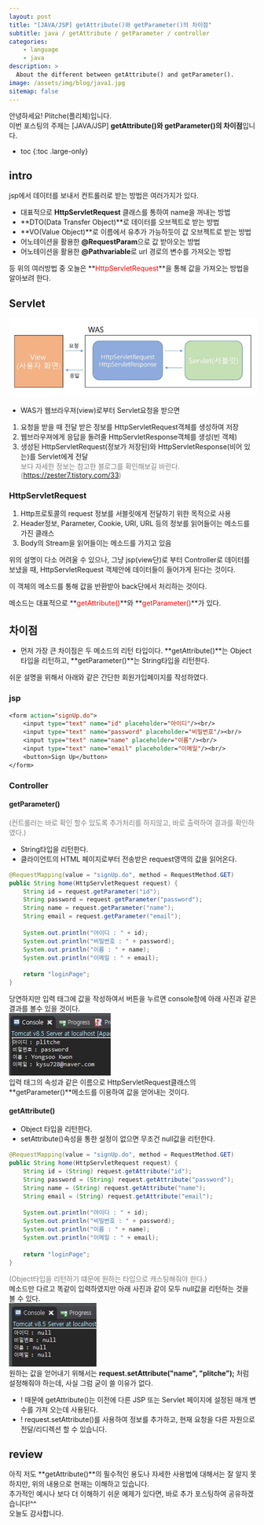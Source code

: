 ```yaml
---
layout: post
title: "[JAVA/JSP] getAttribute()와 getParameter()의 차이점"
subtitle: java / getAttribute / getParameter / controller
categories:
    - language
    - java
description: >
  About the different between getAttribute() and getParameter().
image: /assets/img/blog/java1.jpg
sitemap: false
---
```


안녕하세요! Plitche(플리체)입니다.  
이번 포스팅의 주제는 [JAVA/JSP] **getAttribute()와 getParameter()의 차이점**입니다.

* toc
{:toc .large-only}

## intro
jsp에서 데이터를 보내서 컨트롤러로 받는 방법은 여러가지가 있다.  
* 대표적으로 **HttpServletRequest** 클래스를 통하여 name을 꺼내는 방법  
* **DTO(Data Transfer Object)**로 데이터를 오브젝트로 받는 방법
* **VO(Value Object)**로 이름에서 유추가 가능하듯이 값 오브젝트로 받는 방법
* 어노테이션을 활용한 **@RequestParam**으로 값 받아오는 방법
* 어노테이션을 활용한 **@Pathvariable**로 url 경로의 변수를 가져오는 방법  

등 위의 여러방법 중 오늘은 **<font color="red">HttpServletRequest</font>**을 통해 값을 가져오는 방법을 알아보려 한다.

## Servlet 
![](/assets/post/java/20210405/01.JPG)
* WAS가 웹브라우져(view)로부터 Servlet요청을 받으면 
1. 요청을 받을 때 전달 받은 정보를 HttpServletRequest객체를 생성하여 저장
2. 웹브라우져에게 응답을 돌려줄 HttpServletResponse객체를 생성(빈 객체)
3. 생성된 HttpServletRequest(정보가 저장된)와 HttpServletResponse(비어 있는)를 Servlet에게 전달  
<font color="gray">보다 자세한 정보는 참고한 블로그를 확인해보길 바란다. (https://zester7.tistory.com/33)</font>

### HttpServletRequest
1. Http프로토콜의 request 정보를 서블릿에게 전달하기 위한 목적으로 사용
2. Header정보, Parameter, Cookie, URI, URL 등의 정보를 읽어들이는 메소드를 가진 클래스
3. Body의 Stream을 읽어들이는 메소드를 가지고 있음

위의 설명이 다소 어려울 수 있으나, 그냥 jsp(view단)로 부터 Controller로 데이터를 보냈을 때, HttpServletRequest 객체안에 데이터들이 들어가게 된다는 것이다.

이 객체의 메소드를 통해 값을 반환받아 back단에서 처리하는 것이다.  

메소드는 대표적으로 **<font color="red">getAttribute()</font>**와 **<font color="red">getParameter()</font>**가 있다.

## 차이점
* 먼저 가장 큰 차이점은 두 메소드의 리턴 타입이다.
**getAttribute()**는 Object 타입을 리턴하고, **getParameter()**는 String타입을 리턴한다.

쉬운 설명을 위해서 아래와 같은 간단한 회원가입페이지를 작성하였다.
### jsp
```jsp
<form action="signUp.do">
	<input type="text" name="id" placeholder="아이디"/><br/>
	<input type="text" name="password" placeholder="비밀번호"/><br/>
	<input type="text" name="name" placeholder="이름"/><br/>
	<input type="text" name="email" placeholder="이메일"/><br/>
	<button>Sign Up</button>
</form>
```

### Controller
#### getParameter()
<font color="gray">(컨트롤러는 바로 확인 할수 있도록 추가처리를 하지않고, 바로 출력하여 결과를 확인하였다.)</font>  
* String타입을 리턴한다.
* 클라이언트의 HTML 페이지로부터 전송받은 request영역의 값을 읽어온다.

```java
@RequestMapping(value = "signUp.do", method = RequestMethod.GET)
public String home(HttpServletRequest request) {
	String id = request.getParameter("id");
	String password = request.getParameter("password");
	String name = request.getParameter("name");
	String email = request.getParameter("email");
	
	System.out.println("아이디 : " + id);
	System.out.println("비밀번호 : " + password);
	System.out.println("이름 : " + name);
	System.out.println("이메일 : " + email);
	
	return "loginPage";
}
```

당연하지만 입력 태그에 값을 작성하여서 버튼을 누르면 console창에 아래 사진과 같은 결과를 볼수 있을 것이다.  
![](/assets/post/java/20210405/02.JPG)  
입력 태그의 속성과 같은 이름으로 HttpServletRequest클래스의 **getParameter()**메소드를 이용하여 값을 얻어내는 것이다.

#### getAttribute()
* Object 타입을 리턴한다.
* setAttribute()속성을 통한 설정이 없으면 무조건 null값을 리턴한다.

```java
@RequestMapping(value = "signUp.do", method = RequestMethod.GET)
public String home(HttpServletRequest request) {
	String id = (String) request.getAttribute("id");
	String password = (String) request.getAttribute("password");
	String name = (String) request.getAttribute("name");
	String email = (String) request.getAttribute("email");
	
	System.out.println("아이디 : " + id);
	System.out.println("비밀번호 : " + password);
	System.out.println("이름 : " + name);
	System.out.println("이메일 : " + email);
	
	return "loginPage";
}
```
<font color="gray">(Object타입을 리턴하기 떄문에 원하는 타입으로 캐스팅해줘야 한다.)</font>  
메소드만 다르고 똑같이 입력하였지만 아래 사진과 같이 모두 null값을 리턴하는 것을 볼 수 있다.  
![](/assets/post/java/20210405/03.JPG)  
원하는 값을 얻어내기 위해서는 **request.setAttribute("name", "plitche");** 처럼 설정해줘야 하는데, 사실 그럼 굳이 쓸 이유가 없다.  

* ! 때문에 getAttribute()는 이전에 다른 JSP 또는 Servlet 페이지에 설정된 매개 변수를 가져 오는데 사용된다.
* ! request.setAttribute()를 사용하여 정보를 추가하고, 현재 요청을 다른 자원으로 전달/리디렉션 할 수 있습니다.

## review
아직 저도 **getAttribute()**의 필수적인 용도나 자세한 사용법에 대해서는 잘 알지 못하지만, 위의 내용으로 현재는 이해하고 있습니다.  
추가적인 예시나 보다 더 이해하기 쉬운 예제가 있다면, 바로 추가 포스팅하여 공유하겠습니다!^^  
오늘도 감사합니다.  